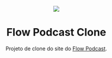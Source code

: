 <p align=center><img align=center src="https://cdn.flowpodcast.com.br/assets/images/logos/logo-header.png"></p>
<h1 align=center>Flow Podcast Clone</h1>
<p align=center>Projeto de clone do site do <a href="https://flowpodcast.com.br/">Flow Podcast</a>.
